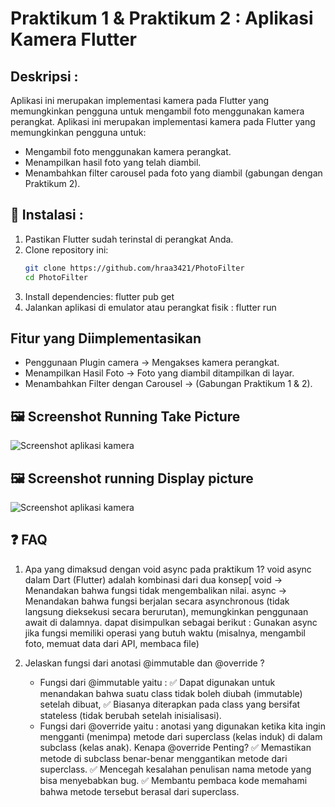 # Praktikum 1 & Praktikum 2 : Aplikasi Kamera Flutter

## Deskripsi :
Aplikasi ini merupakan implementasi kamera pada Flutter yang memungkinkan pengguna untuk mengambil foto menggunakan kamera perangkat.
Aplikasi ini merupakan implementasi kamera pada Flutter yang memungkinkan pengguna untuk:
- Mengambil foto menggunakan kamera perangkat.
- Menampilkan hasil foto yang telah diambil.
- Menambahkan filter carousel pada foto yang diambil (gabungan dengan Praktikum 2).

## 🚀 Instalasi :
1. Pastikan Flutter sudah terinstal di perangkat Anda.
2. Clone repository ini:
   ```sh
   git clone https://github.com/hraa3421/PhotoFilter
   cd PhotoFilter
3. Install dependencies:
   flutter pub get
4. Jalankan aplikasi di emulator atau perangkat fisik :
   flutter run

##  Fitur yang Diimplementasikan
- Penggunaan Plugin camera → Mengakses kamera perangkat.
- Menampilkan Hasil Foto → Foto yang diambil ditampilkan di layar.
- Menambahkan Filter dengan Carousel → (Gabungan Praktikum 1 & 2).

## 🖼 Screenshot Running Take Picture

![Screenshot aplikasi kamera](assets/TakePicture.jpg)

## 🖼 Screenshot running Display picture

![Screenshot aplikasi kamera](assets/DisplayPicture.jpg)

## ❓ FAQ
 1. Apa yang dimaksud dengan void async pada praktikum 1?
    void async dalam Dart (Flutter) adalah kombinasi dari dua konsep[
    void → Menandakan bahwa fungsi tidak mengembalikan nilai.
    async → Menandakan bahwa fungsi berjalan secara asynchronous (tidak langsung dieksekusi secara berurutan), memungkinkan penggunaan await di dalamnya.
    dapat disimpulkan sebagai berikut : Gunakan async jika fungsi memiliki operasi yang butuh waktu (misalnya, mengambil foto, memuat data dari API, membaca file)
    
2. Jelaskan fungsi dari anotasi @immutable dan @override ?
   - Fungsi dari @immutable yaitu :
      ✅ Dapat digunakan untuk menandakan bahwa suatu class tidak boleh diubah (immutable) setelah dibuat,
      ✅ Biasanya diterapkan pada class yang bersifat stateless (tidak berubah setelah inisialisasi).
   - Fungsi dari @override yaitu :
     anotasi yang digunakan ketika kita ingin mengganti (menimpa) metode dari superclass (kelas induk) di dalam subclass (kelas anak).
     Kenapa @override Penting?
      ✅ Memastikan metode di subclass benar-benar menggantikan metode dari superclass.
      ✅ Mencegah kesalahan penulisan nama metode yang bisa menyebabkan bug.
      ✅ Membantu pembaca kode memahami bahwa metode tersebut berasal dari superclass.
   

    
